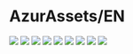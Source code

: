 # AzurAssets/EN
![](https://img.shields.io/badge/EN-8.2.120-blue?style=flat-square)
![](https://img.shields.io/badge/CV-530-blue?style=flat-square)
![](https://img.shields.io/badge/L2D-603-blue?style=flat-square)
![](https://img.shields.io/badge/PIC-22-blue?style=flat-square)
![](https://img.shields.io/badge/BGM-22-blue?style=flat-square)
![](https://img.shields.io/badge/CIPHER-36-blue?style=flat-square)
![](https://img.shields.io/badge/MANGA-54-blue?style=flat-square)
![](https://img.shields.io/badge/PAINTING-181-blue?style=flat-square)
![](https://img.shields.io/badge/DORM-22-blue?style=flat-square)